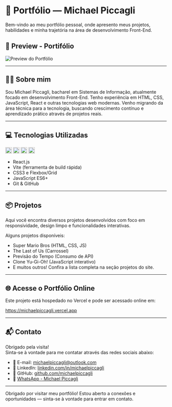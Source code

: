 # 💼 Portfólio — **Michael Piccagli**

Bem-vindo ao meu portfólio pessoal, onde apresento meus projetos, habilidades e minha trajetória na área de desenvolvimento Front-End.

## 🎥 Preview - Portifólio

![Preview do Portfólio](assets/gifs/preview-portfolio.gif)

---

## 🧑‍💻 Sobre mim

Sou Michael Piccagli, bacharel em Sistemas de Informação, atualmente focado em desenvolvimento Front-End. Tenho experiência em HTML, CSS, JavaScript, React e outras tecnologias web modernas. Venho migrando da área técnica para a tecnologia, buscando crescimento contínuo e aprendizado prático através de projetos reais.

---

## 💻 Tecnologias Utilizadas 
<p align="left">
  <img src="https://cdn-icons-png.flaticon.com/512/732/732212.png" alt="HTML5" width="20" height="20" />
  <img src="https://cdn-icons-png.flaticon.com/512/732/732190.png" alt="CSS3" width="20" height="20" />
  <img src="https://cdn-icons-png.flaticon.com/512/5968/5968292.png" alt="JavaScript" width="20" height="20" />
  <img src="https://cdn-icons-png.flaticon.com/512/919/919851.png" alt="React" width="20" height="20" />
</p>


- React.js  
- Vite (ferramenta de build rápida)  
- CSS3 e Flexbox/Grid  
- JavaScript ES6+  
- Git & GitHub   

---

## 📦 Projetos 

Aqui você encontra diversos projetos desenvolvidos com foco em responsividade, design limpo e funcionalidades interativas.

Alguns projetos disponíveis:

- Super Mario Bros (HTML, CSS, JS)  
- The Last of Us (Carrossel)  
- Previsão do Tempo (Consumo de API)  
- Clone Yu-Gi-Oh! (JavaScript interativo)  
- E muitos outros! Confira a lista completa na seção projetos do site.

---

## 🌐 Acesse o Portfólio Online


Este projeto está hospedado no Vercel e pode ser acessado online em:

<a href="https://michaelpiccagli.vercel.app" target="_blank" rel="noopener noreferrer">https://michaelpiccagli.vercel.app</a>

---

## 📬 Contato 


Obrigado pela visita!  
Sinta-se à vontade para me contatar através das redes sociais abaixo:

- 📧 E-mail: <a href="mailto:michaelpiccagli@outlook.com">michaelpiccagli@outlook.com</a>  
- 🔗 LinkedIn: <a href="https://linkedin.com/in/michaelpiccagli" target="_blank" rel="noopener noreferrer">linkedin.com/in/michaelpiccagli</a>  
- 🐙 GitHub: <a href="https://github.com/michaelpiccagli" target="_blank" rel="noopener noreferrer">github.com/michaelpiccagli</a>  
- 💬 [WhatsApp - Michael Piccagli](https://wa.me/5511947376865)

---
Obrigado por visitar meu portfólio! Estou aberto a conexões e oportunidades — sinta-se à vontade para entrar em contato.


